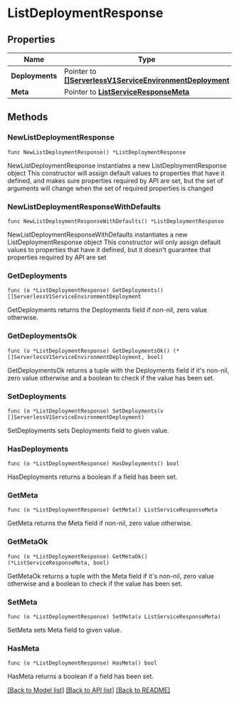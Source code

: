 # ListDeploymentResponse

## Properties

Name | Type | Description
------------ | ------------- | -------------
**Deployments** | Pointer to [**[]ServerlessV1ServiceEnvironmentDeployment**](ServerlessV1ServiceEnvironmentDeployment.md) |  | [optional] 
**Meta** | Pointer to [**ListServiceResponseMeta**](ListServiceResponse_meta.md) |  | [optional] 

## Methods

### NewListDeploymentResponse

`func NewListDeploymentResponse() *ListDeploymentResponse`

NewListDeploymentResponse instantiates a new ListDeploymentResponse object
This constructor will assign default values to properties that have it defined,
and makes sure properties required by API are set, but the set of arguments
will change when the set of required properties is changed

### NewListDeploymentResponseWithDefaults

`func NewListDeploymentResponseWithDefaults() *ListDeploymentResponse`

NewListDeploymentResponseWithDefaults instantiates a new ListDeploymentResponse object
This constructor will only assign default values to properties that have it defined,
but it doesn't guarantee that properties required by API are set

### GetDeployments

`func (o *ListDeploymentResponse) GetDeployments() []ServerlessV1ServiceEnvironmentDeployment`

GetDeployments returns the Deployments field if non-nil, zero value otherwise.

### GetDeploymentsOk

`func (o *ListDeploymentResponse) GetDeploymentsOk() (*[]ServerlessV1ServiceEnvironmentDeployment, bool)`

GetDeploymentsOk returns a tuple with the Deployments field if it's non-nil, zero value otherwise
and a boolean to check if the value has been set.

### SetDeployments

`func (o *ListDeploymentResponse) SetDeployments(v []ServerlessV1ServiceEnvironmentDeployment)`

SetDeployments sets Deployments field to given value.

### HasDeployments

`func (o *ListDeploymentResponse) HasDeployments() bool`

HasDeployments returns a boolean if a field has been set.

### GetMeta

`func (o *ListDeploymentResponse) GetMeta() ListServiceResponseMeta`

GetMeta returns the Meta field if non-nil, zero value otherwise.

### GetMetaOk

`func (o *ListDeploymentResponse) GetMetaOk() (*ListServiceResponseMeta, bool)`

GetMetaOk returns a tuple with the Meta field if it's non-nil, zero value otherwise
and a boolean to check if the value has been set.

### SetMeta

`func (o *ListDeploymentResponse) SetMeta(v ListServiceResponseMeta)`

SetMeta sets Meta field to given value.

### HasMeta

`func (o *ListDeploymentResponse) HasMeta() bool`

HasMeta returns a boolean if a field has been set.


[[Back to Model list]](../README.md#documentation-for-models) [[Back to API list]](../README.md#documentation-for-api-endpoints) [[Back to README]](../README.md)



